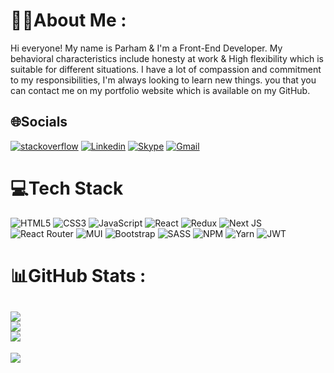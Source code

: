 # 👦🏻About Me :
Hi everyone! My name is Parham & I'm a Front-End Developer. My behavioral characteristics include honesty at work & High flexibility which is suitable for different situations. I have a lot of compassion and commitment to my responsibilities, I'm always looking to learn new things.
you that you can contact me on my portfolio website which is available on my GitHub.

## 🌐Socials
<a href="https://stackoverflow.com/users/17993635"><img src="https://img.shields.io/badge/-Stackoverflow-FE7A16?logo=stack-overflow&logoColor=white" alt="stackoverflow" /></a>
<a href="https://linkedin.com/in/parham-abolghasemi"><img src="https://img.shields.io/badge/LinkedIn-0077B5?style=for-the-badge&logo=linkedin&logoColor=white" alt="Linkedin" /></a>
<a href="https://live:parham.ab67"><img src="https://img.shields.io/badge/Skype-%2300AFF0.svg?logo=Skype&logoColor=white&style=for-the-badge" alt="Skype" /></a>
<a href="https://parhamab17@gmail.com/"><img src="https://img.shields.io/badge/-Gmail-red?style=for-the-badge&logo=gmail&logoColor=white" alt="Gmail" /></a>

# 💻Tech Stack
![HTML5](https://img.shields.io/badge/html5-%23E34F26.svg?style=for-the-badge&logo=html5&logoColor=white) ![CSS3](https://img.shields.io/badge/css3-%231572B6.svg?style=for-the-badge&logo=css3&logoColor=white) ![JavaScript](https://img.shields.io/badge/javascript-%23323330.svg?style=for-the-badge&logo=javascript&logoColor=%23F7DF1E) ![React](https://img.shields.io/badge/react-%2320232a.svg?style=for-the-badge&logo=react&logoColor=%2361DAFB) ![Redux](https://img.shields.io/badge/redux-%23593d88.svg?style=for-the-badge&logo=redux&logoColor=white) ![Next JS](https://img.shields.io/badge/Next-black?style=for-the-badge&logo=next.js&logoColor=white) ![React Router](https://img.shields.io/badge/React_Router-CA4245?style=for-the-badge&logo=react-router&logoColor=white) ![MUI](https://img.shields.io/badge/MUI-%230081CB.svg?style=for-the-badge&logo=material-ui&logoColor=white) ![Bootstrap](https://img.shields.io/badge/bootstrap-%23563D7C.svg?style=for-the-badge&logo=bootstrap&logoColor=white) ![SASS](https://img.shields.io/badge/SASS-hotpink.svg?style=for-the-badge&logo=SASS&logoColor=white) ![NPM](https://img.shields.io/badge/NPM-%23000000.svg?style=for-the-badge&logo=npm&logoColor=white) ![Yarn](https://img.shields.io/badge/yarn-%232C8EBB.svg?style=for-the-badge&logo=yarn&logoColor=white)  ![JWT](https://img.shields.io/badge/JWT-black?style=for-the-badge&logo=JSON%20web%20tokens)
# 📊GitHub Stats :
![](https://github-readme-stats.vercel.app/api?username=parham-ab&theme=tokyonight&hide_border=true&include_all_commits=false&count_private=false)<br/>
![](https://github-profile-summary-cards.vercel.app/api/cards/profile-details?username=parham-ab&theme=tokyonight)<br/>
![](https://github-profile-trophy.vercel.app/?username=parham-ab&theme=tokyonight)<br/>
---
[![](https://visitcount.itsvg.in/api?id=parham-ab&icon=5&color=9)](https://visitcount.itsvg.in)
